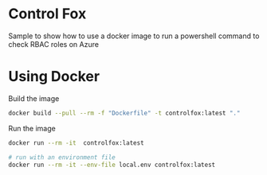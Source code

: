 # Control Fox

Sample to show how to use a docker image to run a powershell command to check RBAC roles on Azure

# Using Docker 

Build the image

```bash
docker build --pull --rm -f "Dockerfile" -t controlfox:latest "." 
```

Run the image

```bash
docker run --rm -it  controlfox:latest

# run with an environment file
docker run --rm -it --env-file local.env controlfox:latest
```
